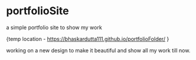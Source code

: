 # portfolioSite
 a simple portfolio site to show my work
 
 {temp location - https://bhaskardutta111.github.io/portfolioFolder/ }

working on a new design to make it beautiful and show all my work till now.
